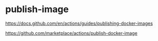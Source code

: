 # publish-image

https://docs.github.com/en/actions/guides/publishing-docker-images


https://github.com/marketplace/actions/publish-docker-image